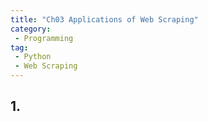 ```yaml
---
title: "Ch03 Applications of Web Scraping"
category:
 - Programming
tag:
 - Python
 - Web Scraping
---
```


## 1.

